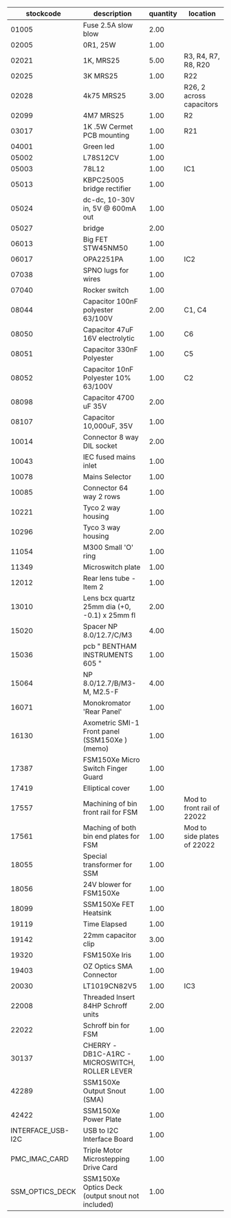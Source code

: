 |stockcode|description|quantity|location|
|---------|-----------|--------|--------|
|01005|Fuse 2.5A slow blow|2.00||
|02005|0R1, 25W|1.00||
|02021|1K, MRS25|5.00|R3, R4, R7, R8, R20|
|02025|3K MRS25|1.00|R22|
|02028|4k75 MRS25|3.00|R26, 2 across capacitors|
|02099|4M7 MRS25|1.00|R2|
|03017|1K .5W Cermet PCB mounting|1.00|R21|
|04001|Green led|1.00||
|05002|L78S12CV|1.00||
|05003|78L12|1.00|IC1|
|05013|KBPC25005 bridge rectifier|1.00||
|05024|dc-dc, 10-30V in,  5V @ 600mA out|1.00||
|05027|bridge|2.00||
|06013|Big FET  STW45NM50|1.00||
|06017|OPA2251PA|1.00|IC2|
|07038|SPNO lugs for wires|1.00||
|07040|Rocker switch|1.00||
|08044|Capacitor 100nF polyester 63/100V|2.00|C1, C4|
|08050|Capacitor 47uF 16V electrolytic|1.00|C6|
|08051|Capacitor 330nF Polyester|1.00|C5|
|08052|Capacitor 10nF Polyester 10% 63/100V|1.00|C2|
|08098|Capacitor 4700 uF 35V|2.00||
|08107|Capacitor 10,000uF, 35V|1.00||
|10014|Connector 8 way DIL socket|2.00||
|10043|IEC fused mains inlet|1.00||
|10078|Mains Selector|1.00||
|10085|Connector  64 way 2 rows|1.00||
|10221|Tyco 2 way housing|1.00||
|10296|Tyco 3 way housing|2.00||
|11054|M300 Small 'O' ring|1.00||
|11349|Microswitch plate|1.00||
|12012|Rear lens tube - Item 2|1.00||
|13010|Lens bcx quartz 25mm dia (+0, -0.1) x 25mm fl|2.00||
|15020|Spacer NP 8.0/12.7/C/M3|4.00||
|15036|pcb  " BENTHAM INSTRUMENTS 605 "|1.00||
|15064|NP 8.0/12.7/B/M3-M, M2.5-F|4.00||
|16071|Monokromator 'Rear Panel'|1.00||
|16130|Axometric SMI-1 Front panel (SSM150Xe ) (memo)|1.00||
|17387|FSM150Xe Micro Switch Finger Guard|1.00||
|17419|Elliptical cover|1.00||
|17557|Machining of bin front rail for FSM|1.00|Mod to front rail of 22022|
|17561|Maching of both bin end plates for FSM|1.00|Mod to side plates of 22022|
|18055|Special transformer for SSM|1.00||
|18056|24V blower for FSM150Xe|1.00||
|18099|SSM150Xe FET Heatsink|1.00||
|19119|Time Elapsed|1.00||
|19142|22mm capacitor clip|3.00||
|19320|FSM150Xe Iris|1.00||
|19403|OZ Optics SMA Connector|1.00||
|20030|LT1019CN82V5|1.00|IC3|
|22008|Threaded Insert 84HP Schroff units|2.00||
|22022|Schroff bin for FSM|1.00||
|30137|CHERRY - DB1C-A1RC - MICROSWITCH, ROLLER LEVER|1.00||
|42289|SSM150Xe Output Snout (SMA)|1.00||
|42422|SSM150Xe Power Plate|1.00||
|INTERFACE_USB-I2C|USB to I2C Interface Board|1.00||
|PMC_IMAC_CARD|Triple Motor Microstepping Drive Card|1.00||
|SSM_OPTICS_DECK|SSM150Xe Optics Deck (output snout not included)|1.00||
